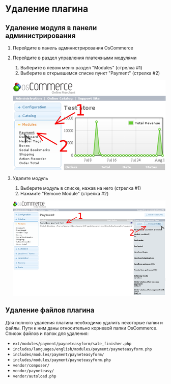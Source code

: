 # Удаление плагина

## Удаление модуля в панели администрирования

1. Перейдите в панель администрирования OsCommerce
2. Перейдите в раздел управления платежными модулями
    1. Выберите в левом меню раздел "Modules" (стрелка #1)
    2. Выберите в открывшемся списке пункт "Payment" (стрелка #2)

    ![go to payment modules](img/go_to_payment_modules.png)
3. Удалите модуль
    1. Выберите модуль в списке, нажав на него (стрелка #1)
    2. Нажмите "Remove Module" (стрелка #2)

    ![remove module](img/remove_module.png)

## Удаление файлов плагина

Для полного удаления плагина необходимо удалить некоторые папки и файлы. Пути к ним даны относительно корневой папки OsCommerce. Список файлов и папок для удаления:

* `ext/modules/payment/payneteasyform/sale_finisher.php`
* `includes/languages/english/modules/payment/payneteasyform.php`
* `includes/modules/payment/payneteasyform/`
* `includes/modules/payment/payneteasyform.php`
* `vendor/composer/`
* `vendor/payneteasy/`
* `vendor/autoload.php`